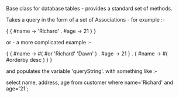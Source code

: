 Base class for database tables - provides a standard set of methods.

Takes a query in the form of a set of Associations - for example :-

{ { #name -> 'Richard' . #age -> 21 } }

or - a more complicated example :-

{ 
	{ #name -> #( #or 'Richard' 'Dawn' ) . #age -> 21 } 
	. { #name -> #( #orderby desc ) } 
}

and populates the variable 'queryString'. with something like :-

select name, address, age from customer  where  name='Richard' and  age='21';

